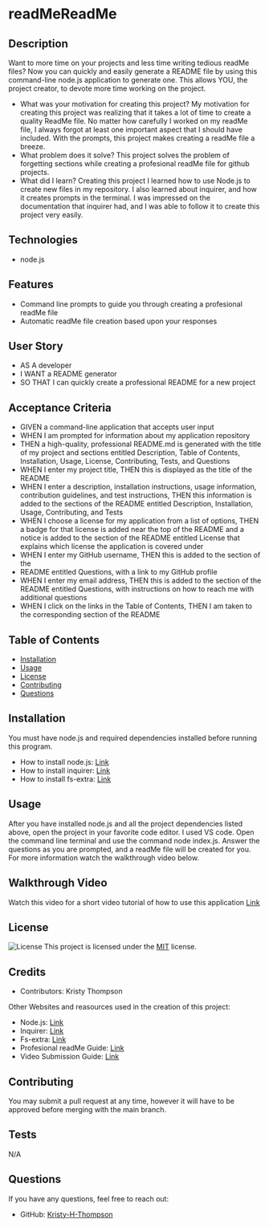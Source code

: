 
# readMeReadMe

## Description
Want to more time on your projects and less time writing tedious readMe files? Now you can quickly and easily generate a README file by using this command-line node.js application to generate one. This allows YOU, the project creator, to devote more time working on the project.

- What was your motivation for creating this project?
My motivation for creating this project was realizing that it takes a lot of time to create a quality ReadMe file. No matter how carefully I worked on my readMe file, I always forgot at least one important aspect that I should have included. With the prompts, this project makes creating a readMe file a breeze. 
- What problem does it solve?
 This project solves the problem of forgetting sections while creating a profesional readMe file for github projects.
- What did I learn? 
Creating this project I learned how to use Node.js to create new files in my repository. I also learned about inquirer, and how it creates prompts in the terminal. I was impressed on the documentation that inquirer had, and I was able to follow it to create this project very easily. 

 ## Technologies
 - node.js

 ## Features
 - Command line prompts to guide you through creating a profesional readMe file
 - Automatic readMe file creation based upon your responses

 ## User Story
 - AS A developer
 - I WANT a README generator
 - SO THAT I can quickly create a professional README for a new project

## Acceptance Criteria
- GIVEN a command-line application that accepts user input
- WHEN I am prompted for information about my application repository
- THEN a high-quality, professional README.md is generated with the title of  my project and sections entitled Description, Table of Contents, 
 Installation, Usage, License, Contributing, Tests, and Questions
- WHEN I enter my project title, THEN this is displayed as the title of the README
- WHEN I enter a description, installation instructions, usage information, contribution guidelines, and test instructions, THEN this information is added to the sections of the README entitled Description, Installation, Usage, Contributing, and Tests
- WHEN I choose a license for my application from a list of options, THEN a badge for that license is added near the top of the README and a notice is added to the section of the README entitled License that explains which license the application is covered under
- WHEN I enter my GitHub username, THEN this is added to the section of the 
- README entitled Questions, with a link to my GitHub profile
- WHEN I enter my email address, THEN this is added to the section of the README entitled Questions, with instructions on how to reach me with additional questions
- WHEN I click on the links in the Table of Contents, THEN I am taken to the corresponding section of the README

## Table of Contents
- [Installation](#installation)
- [Usage](#usage)
- [License](#license)
- [Contributing](#contributing)
- [Questions](#questions)

## Installation
You must have node.js and required dependencies installed before running this program.
- How to install node.js: [Link](https://nodejs.org/en/download/package-manager)
- How to install inquirer: [Link](https://www.npmjs.com/package/inquirer)
- How to install fs-extra: [Link](https://www.npmjs.com/package/fs-extra)

## Usage
After you have installed node.js and all the project dependencies listed above, open the project in your favorite code editor. I used VS code. Open the command line terminal and use the command node index.js. Answer the questions as you are prompted, and a readMe file will be created for you. For more information watch the walkthrough video below.

## Walkthrough Video
Watch this video for a short video tutorial of how to use this application
[Link](https://drive.google.com/file/d/1vO1S68LsbzrBFqulLB-8UgwdHBolCSnc/view?usp=sharing)

## License
![License](https://img.shields.io/badge/License-MIT-yellow.svg "License")
  This project is licensed under the [MIT](https://opensource.org/licenses/MIT) license.

## Credits
- Contributors: Kristy Thompson

Other Websites and reasources used in the creation of this project:
- Node.js: [Link](https://nodejs.org/en/download/package-manager)
- Inquirer: [Link](https://www.npmjs.com/package/inquirer)
- Fs-extra: [Link](https://www.npmjs.com/package/fs-extra)
- Profesional readMe Guide: [Link](https://coding-boot-camp.github.io/full-stack/github/professional-readme-guide)
- Video Submission Guide: [Link](https://coding-boot-camp.github.io/full-stack/computer-literacy/video-submission-guide)

## Contributing
You may submit a pull request at any time, however it will have to be approved before merging with the main branch.

## Tests
N/A

## Questions
If you have any questions, feel free to reach out:
- GitHub: [Kristy-H-Thompson](https://github.com/Kristy-H-Thompson)
  
